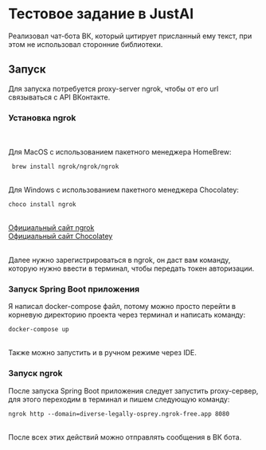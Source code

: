 # Тестовое задание в JustAI

Реализовал чат-бота ВК, который цитирует присланный ему текст, 
при этом не использовал сторонние библиотеки.

## Запуск
Для запуска потребуется proxy-server ngrok, чтобы от его url связываться с 
API ВКонтакте.

### Установка ngrok
<br>
<br>Для MacOS с использованием пакетного менеджера HomeBrew:

`` brew install ngrok/ngrok/ngrok``

<br>Для Windows с использованием пакетного менеджера Chocolatey:

``choco install ngrok``

<br>[Официальный сайт ngrok](https://ngrok.com/download)
<br>[Официальный сайт Chocolatey](https://chocolatey.org/install)

<br>Далее нужно зарегистрироваться в ngrok, он даст вам команду, которую
нужно ввести в терминал, чтобы передать токен авторизации.

### Запуск Spring Boot приложения

Я написал docker-compose файл, потому можно просто перейти в корневую директорию
проекта через терминал и написать команду:

``docker-compose up``

<br> Также можно запустить и в ручном режиме через IDE.

### Запуск ngrok

После запуска Spring Boot приложения следует запустить proxy-сервер, для этого
переходим в терминал и пишем следующую команду:

``ngrok http --domain=diverse-legally-osprey.ngrok-free.app 8080``

<br>После всех этих действий можно отправлять сообщения в ВК бота.
